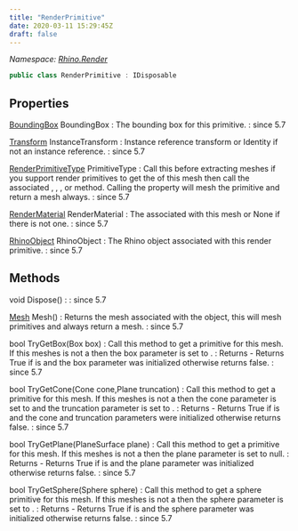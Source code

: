 ```yaml
---
title: "RenderPrimitive"
date: 2020-03-11 15:29:45Z
draft: false
---
```


*Namespace: [Rhino.Render](../)*

```cs
public class RenderPrimitive : IDisposable
```
## Properties

[BoundingBox](/rhinocommon/rhino/geometry/boundingbox/) BoundingBox
: The bounding box for this primitive.
: since 5.7

[Transform](/rhinocommon/rhino/geometry/transform/) InstanceTransform
: Instance reference transform or Identity if not an instance reference.
: since 5.7

[RenderPrimitiveType](/rhinocommon/rhino/render/renderprimitivetype/) PrimitiveType
: Call this before extracting meshes if you support render primitives to
     get the  of this mesh then call the
     associated , , , or
      method.  Calling the  property
     will mesh the primitive and return a mesh always.
: since 5.7

[RenderMaterial](/rhinocommon/rhino/render/rendermaterial/) RenderMaterial
: The  associated with this mesh or None if there is not one.
: since 5.7

[RhinoObject](/rhinocommon/rhino/docobjects/rhinoobject/) RhinoObject
: The Rhino object associated with this render primitive.
: since 5.7
## Methods

void Dispose()
: 
: since 5.7

[Mesh](/rhinocommon/rhino/geometry/mesh/) Mesh()
: Returns the mesh associated with the object, this will mesh primitives
     and always return a mesh.
: since 5.7

bool TryGetBox(Box box)
: Call this method to get a  primitive for this mesh.  If this
     meshes  is not a 
     then the box parameter is set to .
: Returns - Returns True if  is  and
     the box parameter was initialized otherwise returns false.
: since 5.7

bool TryGetCone(Cone cone,Plane truncation)
: Call this method to get a  primitive for this mesh.  If this
     meshes  is not a 
     then the cone parameter is set to  and the truncation
     parameter is set to .
: Returns - Returns True if  is  and
     the cone and truncation parameters were initialized otherwise returns false.
: since 5.7

bool TryGetPlane(PlaneSurface plane)
: Call this method to get a  primitive for this mesh.  If this
     meshes  is not a 
     then the plane parameter is set to null.
: Returns - Returns True if  is  and
     the plane parameter was initialized otherwise returns false.
: since 5.7

bool TryGetSphere(Sphere sphere)
: Call this method to get a sphere primitive for this mesh.  If this
     meshes  is not a 
     then the sphere parameter is set to .
: Returns - Returns True if  is  and
     the sphere parameter was initialized otherwise returns false.
: since 5.7

